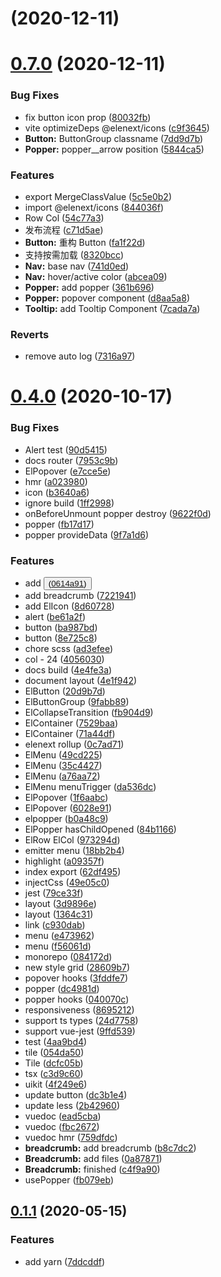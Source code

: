 # [](https://github.com/JasKang/elenext/compare/v0.7.0...v) (2020-12-11)

# [0.7.0](https://github.com/JasKang/elenext/compare/0.4.0...v0.7.0) (2020-12-11)

### Bug Fixes

- fix button icon prop ([80032fb](https://github.com/JasKang/elenext/commit/80032fb72e55691adde54e85f7710a669c68af39))
- vite optimizeDeps @elenext/icons ([c9f3645](https://github.com/JasKang/elenext/commit/c9f3645cc37986250628e91cc9213267e0b9e966))
- **Button:** ButtonGroup classname ([7dd9d7b](https://github.com/JasKang/elenext/commit/7dd9d7b35a50eb58fc05326666b75d65f65e1fe6))
- **Popper:** popper\_\_arrow position ([5844ca5](https://github.com/JasKang/elenext/commit/5844ca594eef446a246a0a20649926de55dfa7af))

### Features

- export MergeClassValue ([5c5e0b2](https://github.com/JasKang/elenext/commit/5c5e0b2f0eaeb7002a1933703c7e581bea6a1bf2))
- import @elenext/icons ([844036f](https://github.com/JasKang/elenext/commit/844036fe74aa2b4d1eb0abab000cfd34329cb6cc))
- Row Col ([54c77a3](https://github.com/JasKang/elenext/commit/54c77a36efd8b5bd31d6b999a2cfb22263d5605e))
- 发布流程 ([c71d5ae](https://github.com/JasKang/elenext/commit/c71d5ae274e5d0babdebcf3bf82e0807603e8af9))
- **Button:** 重构 Button ([fa1f22d](https://github.com/JasKang/elenext/commit/fa1f22ded521cab632b4b1ff6ddf87b21c310128))
- 支持按需加载 ([8320bcc](https://github.com/JasKang/elenext/commit/8320bcc0a2afbd0346348ce07b182a2c220d74c4))
- **Nav:** base nav ([741d0ed](https://github.com/JasKang/elenext/commit/741d0ed472b6eedf1ee7639542e34a2124fbb3cc))
- **Nav:** hover/active color ([abcea09](https://github.com/JasKang/elenext/commit/abcea096f8269af5a5ff6561651970e607bb7996))
- **Popper:** add popper ([361b696](https://github.com/JasKang/elenext/commit/361b696b078a30ba79e702977c6c1240c88b4c9c))
- **Popper:** popover component ([d8aa5a8](https://github.com/JasKang/elenext/commit/d8aa5a8bf0bd20084e40cbb03f6c96f6d432e3fe))
- **Tooltip:** add Tooltip Component ([7cada7a](https://github.com/JasKang/elenext/commit/7cada7a273b14c2bea26778541163354c90b72e8))

### Reverts

- remove auto log ([7316a97](https://github.com/JasKang/elenext/commit/7316a975a945a38a496cce5720c56d39ca9bfca1))

# [0.4.0](https://github.com/JasKang/elenext/compare/v0.1.1...0.4.0) (2020-10-17)

### Bug Fixes

- Alert test ([90d5415](https://github.com/JasKang/elenext/commit/90d5415a780802ba842f34aec0387bde7882abce))
- docs router ([7953c9b](https://github.com/JasKang/elenext/commit/7953c9b21ab0c730583ffa016deb4783061712c0))
- ElPopover ([e7cce5e](https://github.com/JasKang/elenext/commit/e7cce5e84bac1d998e6dce6ce00d61e3131d061c))
- hmr ([a023980](https://github.com/JasKang/elenext/commit/a023980945e4562f17e16dd80002a15718329af9))
- icon ([b3640a6](https://github.com/JasKang/elenext/commit/b3640a6a1d5327836ef41934f6b76e751a68e020))
- ignore build ([1ff2998](https://github.com/JasKang/elenext/commit/1ff299834f05161175c8b177989b059fa64198d5))
- onBeforeUnmount popper destroy ([9622f0d](https://github.com/JasKang/elenext/commit/9622f0deab820c5a67c9c92644051b24115bd1dc))
- popper ([fb17d17](https://github.com/JasKang/elenext/commit/fb17d17e2cc6ac272d4f5ae482162a8b6471a963))
- popper provideData ([9f7a1d6](https://github.com/JasKang/elenext/commit/9f7a1d6e8066058a31ebfc0f6b6fd21392b3c030))

### Features

- add <button> ([0614a91](https://github.com/JasKang/elenext/commit/0614a916a094bd7f062b1524a437223d5dad6136))
- add breadcrumb ([7221941](https://github.com/JasKang/elenext/commit/72219415a05d92bb9e5edf4571003c1f9f1aeda3))
- add ElIcon ([8d60728](https://github.com/JasKang/elenext/commit/8d6072851e1c8e3cd904f383260390067d4e48d3))
- alert ([be61a2f](https://github.com/JasKang/elenext/commit/be61a2ffa4d2af7ead9991476d0791cef481be69))
- button ([ba987bd](https://github.com/JasKang/elenext/commit/ba987bd899b840e1caad29bf304113e02408ed4c))
- button ([8e725c8](https://github.com/JasKang/elenext/commit/8e725c8fdaa6481dbc8dad03a76be9ca730ee903))
- chore scss ([ad3efee](https://github.com/JasKang/elenext/commit/ad3efeebf6aea8d1d09f434dd54f6730c01b2945))
- col - 24 ([4056030](https://github.com/JasKang/elenext/commit/4056030fc3a79f74dc68d6714bd81c6756b03dc3))
- docs build ([4e4fe3a](https://github.com/JasKang/elenext/commit/4e4fe3af072a43510208806d8c98e31c4aad6898))
- document layout ([4e1f942](https://github.com/JasKang/elenext/commit/4e1f942792580537dff6d5e250ddc19ffe14e774))
- ElButton ([20d9b7d](https://github.com/JasKang/elenext/commit/20d9b7d20b80a0ed38f2f2603c839d6fa2459f28))
- ElButtonGroup ([9fabb89](https://github.com/JasKang/elenext/commit/9fabb890ef80a3ce3db46c6f2e381c17069754ec))
- ElCollapseTransition ([fb904d9](https://github.com/JasKang/elenext/commit/fb904d9d732115c366248b1236b24ef4e009eabd))
- ElContainer ([7529baa](https://github.com/JasKang/elenext/commit/7529baa630a39a5e2d5804d77d765b10a62fec46))
- ElContainer ([71a44df](https://github.com/JasKang/elenext/commit/71a44dfecba061d7a9cbdc75de21f9b078b22730))
- elenext rollup ([0c7ad71](https://github.com/JasKang/elenext/commit/0c7ad7148630436dab7eecaa244c17d5ae74a7e2))
- ElMenu ([49cd225](https://github.com/JasKang/elenext/commit/49cd2250c8e81fa98673458ade739f70f5a12970))
- ElMenu ([35c4427](https://github.com/JasKang/elenext/commit/35c4427571ad653f4113ad48103d4d3d34b2ec99))
- ElMenu ([a76aa72](https://github.com/JasKang/elenext/commit/a76aa72496edfd1b0147946032b20a9c8961677f))
- ElMenu menuTrigger ([da536dc](https://github.com/JasKang/elenext/commit/da536dc53ac53622d7c1440369ab4172ee5086a0))
- ElPopover ([1f6aabc](https://github.com/JasKang/elenext/commit/1f6aabcbf1b271269b29e10e6f809dad95d41656))
- ElPopover ([6028e91](https://github.com/JasKang/elenext/commit/6028e918e1c30e809a6b8e32c41f16e94c5f7329))
- elpopper ([b0a48c9](https://github.com/JasKang/elenext/commit/b0a48c93c0de9cfb4a4ac5e40032367de427a72a))
- ElPopper hasChildOpened ([84b1166](https://github.com/JasKang/elenext/commit/84b1166efd997ceacbb358054aab980c7636231a))
- ElRow ElCol ([973294d](https://github.com/JasKang/elenext/commit/973294d02d5160f0414266ce2aa8ae3ed6f83ca5))
- emitter menu ([18bb2b4](https://github.com/JasKang/elenext/commit/18bb2b4646d845a7fe3e12e9f72b0f348fc8e09d))
- highlight ([a09357f](https://github.com/JasKang/elenext/commit/a09357f13cdb6524d423ea05cae4c2938f7376d2))
- index export ([62df495](https://github.com/JasKang/elenext/commit/62df495e04359b99dfdea47c9d18725c8c0524bb))
- injectCss ([49e05c0](https://github.com/JasKang/elenext/commit/49e05c02fb0bc1ea831cc44eaea42f173c6ea80e))
- jest ([79ce33f](https://github.com/JasKang/elenext/commit/79ce33f7665b470584e9efddd4c9eca16e7fa8f3))
- layout ([3d9896e](https://github.com/JasKang/elenext/commit/3d9896e64f8eadacdff97d2072d69483943fbaa0))
- layout ([1364c31](https://github.com/JasKang/elenext/commit/1364c31e0bd951c83dea8b66b93be29edee30a97))
- link ([c930dab](https://github.com/JasKang/elenext/commit/c930dab1f73263d6d4e3ae6a848e18c4ae19b3b8))
- menu ([e473962](https://github.com/JasKang/elenext/commit/e47396216cb21689f4d226901d91f73f9e510199))
- menu ([f56061d](https://github.com/JasKang/elenext/commit/f56061d272ee07830d20e85eac092ef53329dbbe))
- monorepo ([084172d](https://github.com/JasKang/elenext/commit/084172dd5f9bffcab921d4f41b450eef8056ab69))
- new style grid ([28609b7](https://github.com/JasKang/elenext/commit/28609b751647f7919e2387a20d3c4d2b2e9cbdfd))
- popover hooks ([3fddfe7](https://github.com/JasKang/elenext/commit/3fddfe7dd7979a2154e52c0f43531d54945a2271))
- popper ([dc4981d](https://github.com/JasKang/elenext/commit/dc4981dd408bc4d47f895708eb3a007709e86d45))
- popper hooks ([040070c](https://github.com/JasKang/elenext/commit/040070c8a52bd9aaa3147cf747034bce95b9e699))
- responsiveness ([8695212](https://github.com/JasKang/elenext/commit/86952123ba85a74de54ea94724e8da142f3c01f1))
- support ts types ([24d7758](https://github.com/JasKang/elenext/commit/24d7758547f805fe79f5f0573a83c6a141489350))
- support vue-jest ([9ffd539](https://github.com/JasKang/elenext/commit/9ffd539aeb001f51ed25d7bf7967f374ab2c20c4))
- test ([4aa9bd4](https://github.com/JasKang/elenext/commit/4aa9bd4008980cfe1f3010f34b4c716c195ffb45))
- tile ([054da50](https://github.com/JasKang/elenext/commit/054da506b8743964617016a7a4977b18ce03d96c))
- Tile ([dcfc05b](https://github.com/JasKang/elenext/commit/dcfc05be5bc11563787ad8478796b468efbe9d19))
- tsx ([c3d9c60](https://github.com/JasKang/elenext/commit/c3d9c601b1532b2fb1578911a480ea0427972007))
- uikit ([4f249e6](https://github.com/JasKang/elenext/commit/4f249e624c7d4cc9fa356221bd862fccf0b146bb))
- update button ([dc3b1e4](https://github.com/JasKang/elenext/commit/dc3b1e49834eaac49c473a508ccd00995dd792b2))
- update less ([2b42960](https://github.com/JasKang/elenext/commit/2b42960d8762032b4a82e3264900570bdf25509c))
- vuedoc ([ead5cba](https://github.com/JasKang/elenext/commit/ead5cba87fb06aa0018204d3bf890063934fc1a1))
- vuedoc ([fbc2672](https://github.com/JasKang/elenext/commit/fbc267244be3e28acfc53a1edec9d361eb55dfd9))
- vuedoc hmr ([759dfdc](https://github.com/JasKang/elenext/commit/759dfdc7e04a40096bb34c42908e9ddff4e05973))
- **breadcrumb:** add breadcrumb ([b8c7dc2](https://github.com/JasKang/elenext/commit/b8c7dc2d3b7a3d4b7b1e02a16943582fc4cda17f))
- **Breadcrumb:** add files ([0a87871](https://github.com/JasKang/elenext/commit/0a87871ca4ca8dc3a5e907024f6b87601fd36ccf))
- **Breadcrumb:** finished ([c4f9a90](https://github.com/JasKang/elenext/commit/c4f9a905fa68c6ec9592acdaa16c41989bc7de34))
- usePopper ([fb079eb](https://github.com/JasKang/elenext/commit/fb079eb2e657578aac96acae36e10714f2b84506))

## [0.1.1](https://github.com/JasKang/elenext/compare/7ddcddfde4c39052f4bccc59639e7a3374b22ff6...v0.1.1) (2020-05-15)

### Features

- add yarn ([7ddcddf](https://github.com/JasKang/elenext/commit/7ddcddfde4c39052f4bccc59639e7a3374b22ff6))
